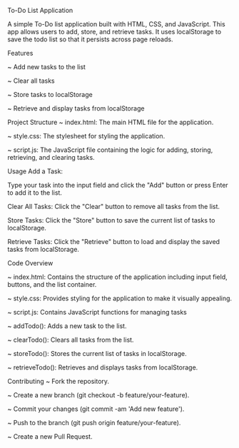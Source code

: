 To-Do List Application

A simple To-Do list application built with HTML, CSS, and JavaScript. This app allows users to add, store, and retrieve tasks. It uses localStorage to save the todo list so that it persists across page reloads.

Features

~ Add new tasks to the list

~ Clear all tasks

~ Store tasks to localStorage

~ Retrieve and display tasks from localStorage

Project Structure
~ index.html: The main HTML file for the application.

~ style.css: The stylesheet for styling the application.

~ script.js: The JavaScript file containing the logic for adding, storing, retrieving, and clearing      tasks.


Usage
Add a Task:

Type your task into the input field and click the "Add" button or press Enter to add it to the list.

Clear All Tasks:
Click the "Clear" button to remove all tasks from the list.

Store Tasks:
Click the "Store" button to save the current list of tasks to localStorage.

Retrieve Tasks:
Click the "Retrieve" button to load and display the saved tasks from localStorage.

Code Overview

~ index.html: Contains the structure of the application including input field, buttons, and the list container.

~ style.css: Provides styling for the application to make it visually appealing.

~ script.js: Contains JavaScript functions for managing tasks

~ addTodo(): Adds a new task to the list.

~ clearTodo(): Clears all tasks from the list.

~ storeTodo(): Stores the current list of tasks in localStorage.

~ retrieveTodo(): Retrieves and displays tasks from localStorage.

Contributing
~ Fork the repository.

~ Create a new branch (git checkout -b feature/your-feature).

~ Commit your changes (git commit -am 'Add new feature').

~ Push to the branch (git push origin feature/your-feature).

~ Create a new Pull Request.